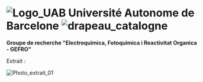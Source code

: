 # ![Logo_UAB](https://user-images.githubusercontent.com/91669852/178108629-4548c04b-b896-46c2-b25a-14c8fda216ee.png) Université Autonome de Barcelone   ![drapeau_catalogne](https://user-images.githubusercontent.com/91669852/178108715-548f4103-60d6-4a07-abfa-30400ef46b60.jpg)
**Groupe de recherche "Electroquimica, Fotoquimica i Reactivitat Organica - GEFRO"**

Extrait : 

![Photo_extrait_01](https://user-images.githubusercontent.com/91669852/179369000-361aae25-0fa5-40de-bc24-b4f2d59978b7.PNG)
